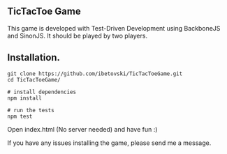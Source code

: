 ## TicTacToe Game
This game is developed with Test-Driven Development using BackboneJS and SinonJS.
It should be played by two players.


## Installation.
```
git clone https://github.com/ibetovski/TicTacToeGame.git
cd TicTacToeGame/

# install dependencies
npm install

# run the tests
npm test
```

Open index.html (No server needed) and have fun :)

If you have any issues installing the game, please send me a message.